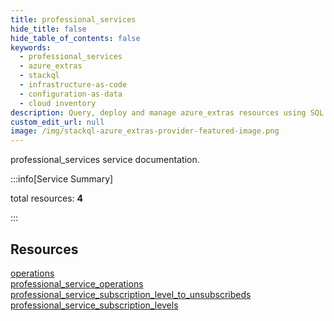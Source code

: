 ```yaml
---
title: professional_services
hide_title: false
hide_table_of_contents: false
keywords:
  - professional_services
  - azure_extras
  - stackql
  - infrastructure-as-code
  - configuration-as-data
  - cloud inventory
description: Query, deploy and manage azure_extras resources using SQL
custom_edit_url: null
image: /img/stackql-azure_extras-provider-featured-image.png
---
```


professional_services service documentation.

:::info[Service Summary]

total resources: __4__  

:::

## Resources
<div class="row">
<div class="providerDocColumn">
<a href="/services/professional_services/operations/">operations</a><br />
<a href="/services/professional_services/professional_service_operations/">professional_service_operations</a>
</div>
<div class="providerDocColumn">
<a href="/services/professional_services/professional_service_subscription_level_to_unsubscribeds/">professional_service_subscription_level_to_unsubscribeds</a><br />
<a href="/services/professional_services/professional_service_subscription_levels/">professional_service_subscription_levels</a>
</div>
</div>